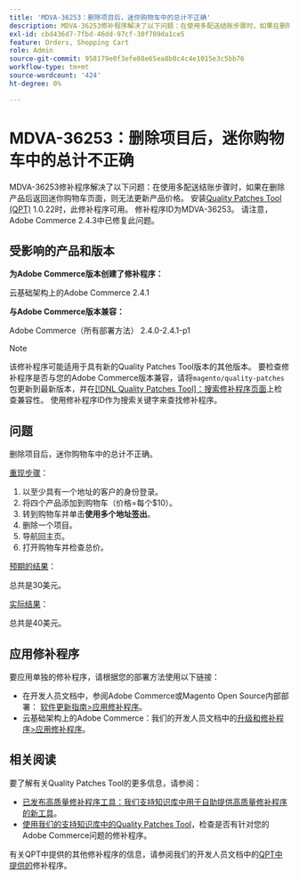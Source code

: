 ```yaml
---
title: 'MDVA-36253：删除项目后，迷你购物车中的总计不正确'
description: MDVA-36253修补程序解决了以下问题：在使用多配送结账步骤时，如果在删除产品后返回迷你购物车页面，则无法更新产品价格。 安装[Quality Patches Tool (QPT)](/help/announcements/adobe-commerce-announcements/magento-quality-patches-released-new-tool-to-self-serve-quality-patches.md) 1.0.22后，即可使用此修补程序。 修补程序ID为MDVA-36253。 请注意，Adobe Commerce 2.4.3中已修复此问题。
exl-id: cbd436d7-7fbd-46dd-97cf-30f709da1ce5
feature: Orders, Shopping Cart
role: Admin
source-git-commit: 958179e0f3efe08e65ea8b0c4c4e1015e3c5bb76
workflow-type: tm+mt
source-wordcount: '424'
ht-degree: 0%

---
```


# MDVA-36253：删除项目后，迷你购物车中的总计不正确

MDVA-36253修补程序解决了以下问题：在使用多配送结账步骤时，如果在删除产品后返回迷你购物车页面，则无法更新产品价格。 安装[Quality Patches Tool (QPT)](/help/announcements/adobe-commerce-announcements/magento-quality-patches-released-new-tool-to-self-serve-quality-patches.md) 1.0.22时，此修补程序可用。 修补程序ID为MDVA-36253。 请注意，Adobe Commerce 2.4.3中已修复此问题。

## 受影响的产品和版本

**为Adobe Commerce版本创建了修补程序：**

云基础架构上的Adobe Commerce 2.4.1

**与Adobe Commerce版本兼容：**

Adobe Commerce（所有部署方法） 2.4.0-2.4.1-p1

>[!NOTE]
>
>该修补程序可能适用于具有新的Quality Patches Tool版本的其他版本。 要检查修补程序是否与您的Adobe Commerce版本兼容，请将`magento/quality-patches`包更新到最新版本，并在[[!DNL Quality Patches Tool]：搜索修补程序页面](https://devdocs.magento.com/quality-patches/tool.html#patch-grid)上检查兼容性。 使用修补程序ID作为搜索关键字来查找修补程序。

## 问题

删除项目后，迷你购物车中的总计不正确。

<u>重现步骤</u>：

1. 以至少具有一个地址的客户的身份登录。
1. 将四个产品添加到购物车（价格=每个$10）。
1. 转到购物车并单击&#x200B;**使用多个地址签出**。
1. 删除一个项目。
1. 导航回主页。
1. 打开购物车并检查总价。

<u>预期的结果</u>：

总共是30美元。

<u>实际结果</u>：

总共是40美元。

## 应用修补程序

要应用单独的修补程序，请根据您的部署方法使用以下链接：

* 在开发人员文档中，参阅Adobe Commerce或Magento Open Source内部部署： [软件更新指南>应用修补程序](https://devdocs.magento.com/guides/v2.4/comp-mgr/patching/mqp.html)。
* 云基础架构上的Adobe Commerce：我们的开发人员文档中的[升级和修补程序>应用修补程序](https://devdocs.magento.com/cloud/project/project-patch.html)。

## 相关阅读

要了解有关Quality Patches Tool的更多信息，请参阅：

* [已发布高质量修补程序工具：我们支持知识库中用于自助提供高质量修补程序的新工具](/help/announcements/adobe-commerce-announcements/magento-quality-patches-released-new-tool-to-self-serve-quality-patches.md)。
* [使用我们的支持知识库中的Quality Patches Tool](/help/support-tools/patches-available-in-qpt-tool/check-patch-for-magento-issue-with-magento-quality-patches.md)，检查是否有针对您的Adobe Commerce问题的修补程序。

有关QPT中提供的其他修补程序的信息，请参阅我们的开发人员文档中的[QPT中提供的](https://devdocs.magento.com/quality-patches/tool.html#patch-grid)修补程序。
